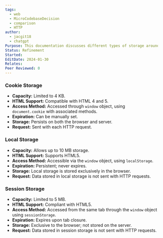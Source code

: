 ```yaml
---
tags:
  - web
  - MicroCodebaseDecision
  - comparison
  - HTTP
author:
  - jacgit18
  - chatgpt
Purpose: This documentation discusses different types of storage around browsers.
Status: Refinement
Started: 
EditDate: 2024-01-30
Relates: 
Peer Reviewed: 0
---
```

### Cookie Storage

- **Capacity:** Limited to 4 KB.
- **HTML Support:** Compatible with HTML 4 and 5.
- **Access Method:** Accessed through `window` object, using `document.cookie` with associated methods.
- **Expiration:** Can be manually set.
- **Storage:** Persists on both the browser and server.
- **Request:** Sent with each HTTP request.

### Local Storage

- **Capacity:** Allows up to 10 MB storage.
- **HTML Support:** Supports HTML5.
- **Access Method:** Accessible via the `window` object, using `localStorage`.
- **Expiration:** Persistent; never expires.
- **Storage:** Local storage is stored exclusively in the browser.
- **Request:** Data stored in local storage is not sent with HTTP requests.

### Session Storage

- **Capacity:** Limited to 5 MB.
- **HTML Support:** Compliant with HTML5.
- **Access Method:** Accessed from the same tab through the `window` object using `sessionStorage`.
- **Expiration:** Expires upon tab closure.
- **Storage:** Exclusive to the browser; not stored on the server.
- **Request:** Data stored in session storage is not sent with HTTP requests.